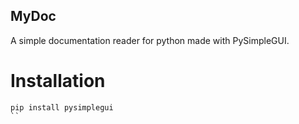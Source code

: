 ## MyDoc
A simple documentation reader for python made with PySimpleGUI.  

# Installation  
```
pip install pysimplegui
``
